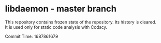 # libdaemon - master branch

This repository contains frozen state of the repository.
Its history is cleared. It is used only for static code
analysis with Codacy.

Commit Time: 1687861679